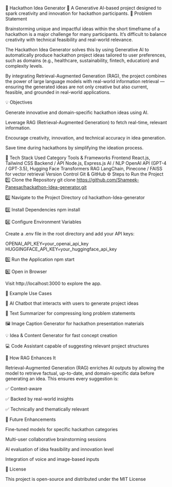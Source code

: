🚀 Hackathon Idea Generator
🧠 A Generative AI-based project designed to spark creativity and innovation for hackathon participants.
📜 Problem Statement

Brainstorming unique and impactful ideas within the short timeframe of a hackathon is a major challenge for many participants. It’s difficult to balance creativity with technical feasibility and real-world relevance.

The Hackathon Idea Generator solves this by using Generative AI to automatically produce hackathon project ideas tailored to user preferences, such as domains (e.g., healthcare, sustainability, fintech, education) and complexity levels.

By integrating Retrieval-Augmented Generation (RAG), the project combines the power of large language models with real-world information retrieval — ensuring the generated ideas are not only creative but also current, feasible, and grounded in real-world applications.

💡 Objectives

Generate innovative and domain-specific hackathon ideas using AI.

Leverage RAG (Retrieval-Augmented Generation) to fetch real-time, relevant information.

Encourage creativity, innovation, and technical accuracy in idea generation.

Save time during hackathons by simplifying the ideation process.

🧰 Tech Stack Used
Category	Tools & Frameworks
Frontend	React.js, Tailwind CSS
Backend / API	Node.js, Express.js
AI / NLP	OpenAI API (GPT-4 / GPT-3.5), Hugging Face Transformers
RAG	LangChain, Pinecone / FAISS for vector retrieval
Version Control	Git & GitHub
⚙️ Steps to Run the Project
1️⃣ Clone the Repository
git clone https://github.com/Shameek-Panesar/hackathon-Idea-generator.git

2️⃣ Navigate to the Project Directory
cd hackathon-Idea-generator

3️⃣ Install Dependencies
npm install

4️⃣ Configure Environment Variables

Create a .env file in the root directory and add your API keys:

OPENAI_API_KEY=your_openai_api_key
HUGGINGFACE_API_KEY=your_huggingface_api_key

5️⃣ Run the Application
npm start

6️⃣ Open in Browser

Visit http://localhost:3000
 to explore the app.

🌟 Example Use Cases

💬 AI Chatbot that interacts with users to generate project ideas

📰 Text Summarizer for compressing long problem statements

🖼️ Image Caption Generator for hackathon presentation materials

💡 Idea & Content Generator for fast concept creation

💻 Code Assistant capable of suggesting relevant project structures

🧩 How RAG Enhances It

Retrieval-Augmented Generation (RAG) enriches AI outputs by allowing the model to retrieve factual, up-to-date, and domain-specific data before generating an idea.
This ensures every suggestion is:

✅ Context-aware

✅ Backed by real-world insights

✅ Technically and thematically relevant

🚀 Future Enhancements

Fine-tuned models for specific hackathon categories

Multi-user collaborative brainstorming sessions

AI evaluation of idea feasibility and innovation level

Integration of voice and image-based inputs

📜 License

This project is open-source and distributed under the MIT License
